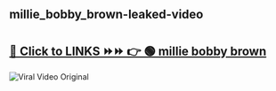 
 ## millie_bobby_brown-leaked-video 

# <h2><a href="https://clipsfans.com/millie_bobby_brown&ref=git">🔗 Click to LINKS ⏩⏩ 👉 🟢 millie bobby brown </a></h2>

<a href="https://clipsfans.com/millie_bobby_brown&ref=git" rel="nofollow" data-target="animated-image.originalLink"><img src="https://i.ibb.co.com/xMMVF88/686577567.gif" alt="Viral Video Original" style="max-width: 100%; display: inline-block;" data-target="animated-image.originalImage"></a>
